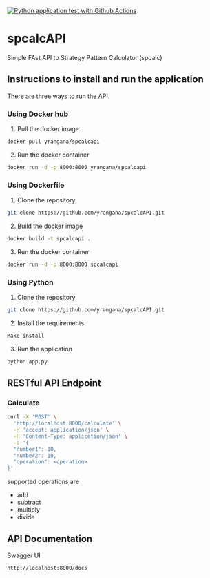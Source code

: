 [![Python application test with Github Actions](https://github.com/yrangana/spcalcAPI/actions/workflows/main.yml/badge.svg)](https://github.com/yrangana/spcalcAPI/actions/workflows/main.yml)

# spcalcAPI
Simple FAst API to Strategy Pattern Calculator (spcalc)

## Instructions to install and run the application

There are three ways to run the API.

### Using Docker hub

1. Pull the docker image
```bash
docker pull yrangana/spcalcapi
```

2. Run the docker container
```bash
docker run -d -p 8000:8000 yrangana/spcalcapi
```

### Using Dockerfile

1. Clone the repository
```bash
git clone https://github.com/yrangana/spcalcAPI.git
```

2. Build the docker image
```bash
docker build -t spcalcapi .
```

3. Run the docker container
```bash
docker run -d -p 8000:8000 spcalcapi
```

### Using Python


1. Clone the repository
```bash
git clone https://github.com/yrangana/spcalcAPI.git
```

2. Install the requirements
```bash
Make install
```

3. Run the application
```bash
python app.py   
``` 

## RESTful API Endpoint

### Calculate
```bash
curl -X 'POST' \
  'http://localhost:8000/calculate' \
  -H 'accept: application/json' \
  -H 'Content-Type: application/json' \
  -d '{
  "number1": 10,
  "number2": 10,
  "operation": <operation>
}'
```

supported operations are 
- add
- subtract
- multiply
- divide



## API Documentation

Swagger UI
```bash
http://localhost:8000/docs
```





